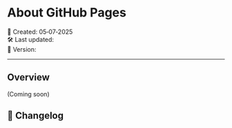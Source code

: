 # About GitHub Pages
📅 Created: 05‑07‑2025  
🛠️ Last updated:   
🔖 Version: 

---

## Overview

(Coming soon)


## 📜 Changelog





